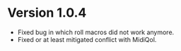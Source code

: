 # Version 1.0.4

- Fixed bug in which roll macros did not work anymore.
- Fixed or at least mitigated conflict with MidiQol.
